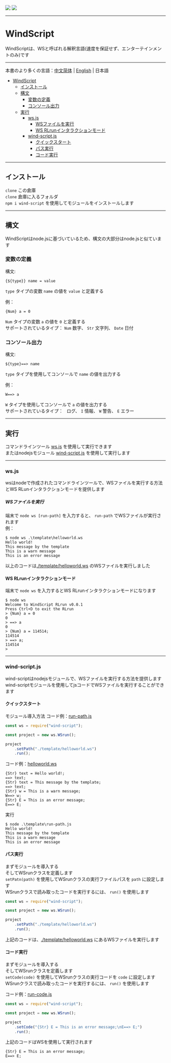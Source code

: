 [![](https://shields.io/badge/Slouchwind-WindScript-719fe3?logo=github&style=flat)](https://github.com/Slouchwind/WindScript "github") [![](https://shields.io/badge/slouchwind-wind--script-719fe3?logo=npm&style=flat)](https://www.npmjs.com/package/wind-script "npm")

---

# WindScript

WindScriptは、WSと呼ばれる解釈言語(速度を保証せず、エンターテインメントのみ)です

---

本書のより多くの言語：[中文简体](./README.md) | [English](./README_en.md) | 日本語  

- [WindScript](#windscript)
    - [インストール](#インストール)
    - [構文](#構文)
        - [変数の定義](#変数の定義)
        - [コンソール出力](#コンソール出力)
    - [実行](#実行)
        - [ws.js](#wsjs)
            - [WSファイルを実行](#wsファイルを実行)
            - [WS RLrunインタラクションモード](#ws-rlrunインタラクションモード)
        - [wind-script.js](#wind-scriptjs)
            - [クイックスタート](#クイックスタート)
            - [パス実行](#パス実行)
            - [コード実行](#コード実行)

---

## インストール

`clone` この倉庫  
`clone` 倉庫に入るフォルダ  
`npm i wind-script` を使用してモジュールをインストールします

---

## 構文

WindScriptはnode.jsに基づいているため、構文の大部分はnode.jsと似ています

### 変数の定義

構文:
```windscript
{${type}} name = value
```
`type` タイプの変数 `name` の値を `value` と定義する  
  
例：
```windscript
{Num} a = 0
```
`Num` タイプの変数 `a` の値を `0` と定義する  
サポートされているタイプ： `Num` 数字、 `Str` 文字列、 `Date` 日付

### コンソール出力

構文:
```windscript
${type}==> name
```
`type` タイプを使用してコンソールで `name` の値を出力する  
  
例：
```windscript
W==> a
```
`W` タイプを使用してコンソールで `a` の値を出力する  
サポートされているタイプ：` ` ログ、 `I` 情報、 `W` 警告、 `E` エラー

---

## 実行

コマンドラインツール [ws.js](#wsjs) を使用して実行できます  
またはnodejsモジュール [wind-script.js](#wind-scriptjs) を使用して実行します

---

### ws.js

wsはnodeで作成されたコマンドラインツールで、WSファイルを実行する方法とWS RLunインタラクションモードを提供します

##### WSファイルを実行

端末で `node ws [run-path]` を入力すると、 `run-path` でWSファイルが実行されます  
例：

```console
$ node ws .\template\helloworld.ws
Hello world!
This message by the template
This is a warn message      
This is an error message 
```

以上のコードは[./template/helloworld.ws](./template/helloworld.ws) のWSファイルを実行しました

#### WS RLrunインタラクションモード

端末で `node ws` を入力するとWS RLrunインタラクションモードになります
```console
$ node ws
Welcome to WindScript RLrun v0.0.1
Press Ctrl+D to exit the RLrun
> {Num} a = 0
0
> ==> a
0
> {Num} a = 114514;
114514
> ==> a;
114514
>
```

---

### wind-script.js

wind-scriptはnodejsモジュールで、WSファイルを実行する方法を提供しますwind-scriptモジュールを使用してjsコードでWSファイルを実行することができます

#### クイックスタート

モジュール導入方法
コード例：[run-path.js](./template/run-path.js)

```js
const ws = require("wind-script");

const project = new ws.WSrun();

project
    .setPath("./template/helloworld.ws")
    .run();
```

コード例：[helloworld.ws](./template/helloworld.ws)

```windscript
{Str} text = Hello world!;
==> text;
{Str} text = This message by the template;
==> text;
{Str} w = This is a warn message;
W==> w;
{Str} E = This is an error message;
E==> E;
```

実行

```console
$ node .\template\run-path.js
Hello world!
This message by the template
This is a warn message      
This is an error message
```

#### パス実行

まずモジュールを導入する  
そしてWSrunクラスを定義します  
`setPatn(path)` を使用してWSrunクラスの実行ファイルパスを `path` に設定します  
WSrunクラスで読み取ったコードを実行するには、 `run()` を使用します

```js
const ws = require("wind-script");

const project = new ws.WSrun();

project
    .setPath("./template/helloworld.ws")
    .run();
```

上記のコードは、[./template/helloworld.ws](./template/helloworld.ws) にあるWSファイルを実行します

#### コード実行

まずモジュールを導入する  
そしてWSrunクラスを定義します  
`setCode(code)` を使用してWSrunクラスの実行コードを `code` に設定します  
WSrunクラスで読み取ったコードを実行するには、 `run()` を使用します

コード例：[run-code.js](./template/run-code.js)
```js
const ws = require("wind-script");

const project = new ws.WSrun();

project
    .setCode("{Str} E = This is an error message;\nE==> E;")
    .run();
```

上記のコードはWSを使用して実行されます

```windscript
{Str} E = This is an error message;
E==> E;
```